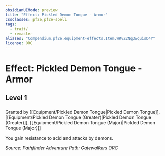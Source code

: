 ```yaml
---
obsidianUIMode: preview
title: "Effect: Pickled Demon Tongue - Armor"
cssclasses: pf2e,pf2e-spell
tags:
  - trait/
  - remaster
aliases: "Compendium.pf2e.equipment-effects.Item.WRvZ2Nq3wquisD4Y"
license: ORC
---
```

# Effect: Pickled Demon Tongue - Armor
## Level 1
### 






Granted by [[Equipment/Pickled Demon Tongue|Pickled Demon Tongue]], [[Equipment/Pickled Demon Tongue (Greater)|Pickled Demon Tongue (Greater)]], [[Equipment/Pickled Demon Tongue (Major)|Pickled Demon Tongue (Major)]]

You gain resistance to acid and attacks by demons.

*Source: Pathfinder Adventure Path: Gatewalkers*
*ORC*